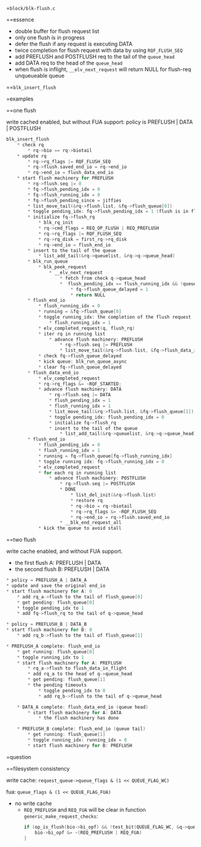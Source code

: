 
=`block/blk-flush.c`

==essence

* double buffer for flush request list
* only one flush is in progress
* defer the flush if any request is executing DATA
* twice completion for flush request with data by using `RQF_FLUSH_SEQ`
* add PREFLUSH and POSTFLUSH req to the tail of the `queue_head`
* add DATA req to the head of the `queue_head`
* when flush is inflight, `__elv_next_request` will return NULL for flush-req unqueueable queue

==`blk_insert_flush`

=examples

==one flush

write cached enabled, but without FUA support: policy is PREFLUSH | DATA | POSTFLUSH

```c
blk_insert_flush
    * check rq
        * rq->bio == rq->biotail
    * update rq
        * rq->rq_flags |= RQF_FLUSH_SEQ
        * rq->flush.saved_end_io = rq->end_io
        * rq->end_io = flush_data_end_io
    * start flush machinery for PREFLUSH
        * rq->flush.seq |= 0
        * fq->flush_pending_idx = 0
        * fq->flush_running_idx = 0
        * fq->flush_pending_since = jiffies
        * list_move_tail(&rq->flush.list, &fq->flush_queue[0])
        * toggle pending_idx: fq->flush_pending_idx = 1 (flush is in flight)
        * initialize fq->flush_rq
            * blk_rq_init
            * rq->cmd_flags = REQ_OP_FLUSH | REQ_PREFLUSH
            * rq->rq_flags |= RQF_FLUSH_SEQ
            * rq->rq_disk = first_rq->rq_disk
            * rq->end_io = flush_end_io
        * insert to the tail of the queue
            * list_add_tail(&rq->queuelist, &rq->q->queue_head)
        * blk_run_queue
            * blk_peek_request
                * __elv_next_request
                    * fetch from check q->queue_head
                    *  flush_pending_idx == flush_running_idx && !queue_flush_queueable(q)
                        * fq->flush_queue_delayed = 1
                        * return NULL
        * flush_end_io
            * flush_running_idx = 0
            * running = &fq->flush_queue[0]
            * toggle running_idx: the completion of the flush request
                * flush_running_idx = 1
            * elv_completed_request(q, flush_rq)
            * iter rq in running list
                * advance flush machinery: PREFLUSH
                    * rq->flush.seq |= PREFLUSH
                    * list_move_tail(&rq->flush.list, &fq->flush_data_in_flight) * list_add(&rq->queuelist, &rq->q->queue_head)
            * check fq->flush_queue_delayed
            * kick queue: blk_run_queue_async
            * clear fq->flush_queue_delayed
        * flush_data_end_io
            * elv_completed_request
            * rq->rq_flags &= ~RQF_STARTED;
            * advance flush machinery: DATA
                * rq->flush.seq |= DATA
                * flush_pending_idx = 1
                * flush_running_idx = 1
                * list_move_tail(&rq->flush.list, &fq->flush_queue[1])
                * toggle pending_idx: flush_pending_idx = 0
                * initialize fq->flush_rq
                * insert to the tail of the queue
                    * list_add_tail(&rq->queuelist, &rq->q->queue_head)
        * flush_end_io
            * flush_pending_idx = 0
            * flush_running_idx = 1
            * running = fq->flush_queue[fq->flush_running_idx]
            * toggle running idx: fq->flush_running_idx = 0
            * elv_completed_request
            * for each rq in running list
                * advance flush machinery: POSTFLUSH
                    * rq->flush.seq |= POSTFLUSH
                    * DONE
                        * list_del_init(&rq->flush.list)
                        * restore rq
                        * rq->bio = rq->biotail
                        * rq->rq_flags &= ~RQF_FLUSH_SEQ
                        * rq->end_io = rq->flush.saved_end_io
                    * __blk_end_request_all
            * kick the queue to avoid stall

```
==two flush

write cache enabled, and without FUA support.

* the first flush A: PREFLUSH | DATA
* the second flush B: PREFLUSH | DATA

```c
* policy = PREFLUSH_A | DATA_A
* update and save the original end_io
* start flush machinery for A: 0
    * add rq_a->flush to the tail of flush_queue[0]
    * get pending: flush_queue[0]
    * toggle pending_idx to 1
    * add fq->flush_rq to the tail of q->queue_head

* policy = PREFLUSH_B | DATA_B
* start flush machinery for B: 0
    * add rq_b->flush to the tail of flush_queue[1]

* PREFLUSH_A complete: flush_end_io
    * get running: flush_queue[0]
    * toggle running_idx to 1
    * start flush machinery for A: PREFLUSH
        * rq_a->flush to flush_data_in_flight
        * add rq_a to the head of q->queue_head
        * get pending: flush_queue[1]
        * the pending timeouts
            * toggle pending_idx to 0
            * add rq_b->flush to the tail of q->queue_head

    * DATA_A complete: flush_data_end_io (queue head)
        * start flush machinery for A: DATA
            * the flush machinery has done

    * PREFLUSH_B complete: flush_end_io (queue tail)
        * get running: flush_queue[1]
        * toggle running_idx: running_idx = 0
        * start flush machinery for B: PREFLUSH
```

=question

==filesystem consistency

write cache: `request_queue->queue_flags & (1 << QUEUE_FLAG_WC)`

fua: `queue_flags & (1 << QUEUE_FLAG_FUA)`

* no write cache
    * `REQ_PREFLUSH` and `REQ_FUA` will be clear in function `generic_make_request_checks`:
        ```c
        if (op_is_flush(bio->bi_opf) && !test_bit(QUEUE_FLAG_WC, &q->queue_flags)) {
            bio->bi_opf &= ~(REQ_PREFLUSH | REQ_FUA)
        }
        ```


